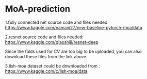 # MoA-prediction

1.fully connected net source code and files needed:
https://www.kaggle.com/namanj27/new-baseline-pytorch-moa/data

2.resnet source code and files needed: 
https://www.kaggle.com/qiaoshiji/resnet-deep

Since the folds used for CV are too big to be uploaded, you can also download these files from the link above.


3.lish-moa dataset could be downloaded from :
https://www.kaggle.com/c/lish-moa/data
